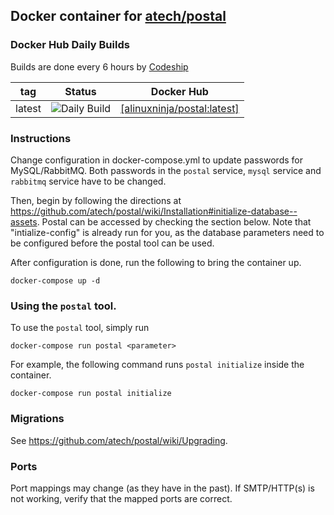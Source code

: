 ## Docker container for [atech/postal](https://github.com/atech/postal)

### Docker Hub Daily Builds
Builds are done every 6 hours by [Codeship](http://codeship.com/)

| tag           | Status                                                                                                                                   | Docker Hub                                                    |
| ------------- | ---------------------------------------------------------------------------------------------------------------------------------------- | ------------------------------------------------------------- |
| latest        | ![Daily Build](https://app.codeship.com/projects/aef32ad0-1807-0135-b213-7e299b644564/status?branch=master)                              | [\[alinuxninja/postal:latest\]](https://hub.docker.com/r/alinuxninja/postal/) |

### Instructions
Change configuration in docker-compose.yml to update passwords for MySQL/RabbitMQ.
Both passwords in the `postal` service, `mysql` service and `rabbitmq` service have to be changed.

Then, begin by following the directions at https://github.com/atech/postal/wiki/Installation#initialize-database--assets.
Postal can be accessed by checking the section below. Note that "intialize-config" is already run for you, as the database parameters need to be configured before the postal tool can be used.

After configuration is done, run the following to bring the container up.
```
docker-compose up -d
```
### Using the `postal` tool.
To use the `postal` tool, simply run
```
docker-compose run postal <parameter>
```
For example, the following command runs `postal initialize` inside the container.
```
docker-compose run postal initialize
```

### Migrations
See https://github.com/atech/postal/wiki/Upgrading.

### Ports
Port mappings may change (as they have in the past). If SMTP/HTTP(s) is not working, verify that the mapped ports are correct.
